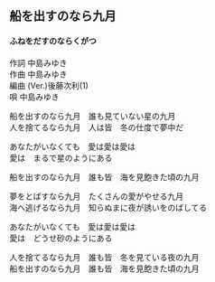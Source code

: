 ## 船を出すのなら九月
#### ふねをだすのならくがつ

作詞      中島みゆき  
作曲      中島みゆき  
編曲 (Ver.)後藤次利(1)  
唄         中島みゆき  

船を出すのなら九月　誰も見ていない星の九月  
人を捨てるなら九月　人は皆　冬の仕度で夢中だ  
  
あなたがいなくても　愛は愛は愛は  
愛は　まるで星のようにある  
  
船を出すのなら九月　誰も皆　海を見飽きた頃の九月  
  
  
夢をとばすなら九月　たくさんの愛がやせる九月  
海へ逃げるなら九月　知らぬまに夜が誘いをのばしてる  
  
あなたがいなくても　愛は愛は愛は  
愛は　どうせ砂のようにある  
  
人を捨てるなら九月　誰も皆　冬を見ている夜の九月  
船を出すのなら九月　誰も皆　海を見飽きた頃の九月  